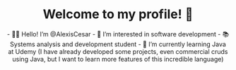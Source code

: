 <div align="center">
  <h1>Welcome to my profile! 🎈</h1>
</div>
<div align="center">
- 🖐🏻 Hello! I’m @AlexisCesar
- 👀 I’m interested in software development
- 📚 Systems analysis and development student
- 🌱 I’m currently learning Java at Udemy (I have already developed some projects, even commercial cruds using Java, but I want to learn more features of this incredible language)
</div>
